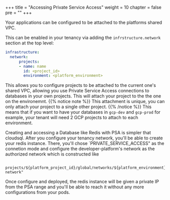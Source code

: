 +++
title = "Accessing Private Service Access"
weight = 10
chapter = false
pre = ""
+++


Your applications can be configured to be attached to the platforms shared VPC.

This can be enabled in your tenancy via adding the `infrstructure.network` section at the top level:

```yaml
infrastructure:
  network:
      projects:
      - name: name
        id: <project_id>
        environment: <platform_environment>
```
This allows you to configure projects to be attached to the current one's shared VPC, allowing you use Private Service Access connections to databases in your own projects. This will attach your project to the the one on the environemnt. 
{{% notice note %}}
  This attachment is unique, you can only attach your project to a single other project.
{{% /notice %}}
This means that if you want to have your databases in `gcp-dev` and `gcp-prod` for example, your tenant will need 2 GCP projects to attach to each environment.

Creating and accessing a Database like Redis with PSA is simpler that cloudsql.
After you configure your tenancy network, you'll be able to create your redis instance. There, you'll chose `PRIVATE_SERVICE_ACCESS" as the connetion mode and configure the developer-platform's network as the authorized network which is constructed like
```
  projects/${platform_project_id}/global/networks/${platform_environment}-network"
```

Once configure and deployed, the redis instance will be given a private IP from the PSA range and you'll be able to reach it without any more configurations from your pods.